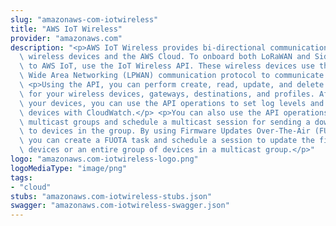 ```yaml
---
slug: "amazonaws-com-iotwireless"
title: "AWS IoT Wireless"
provider: "amazonaws.com"
description: "<p>AWS IoT Wireless provides bi-directional communication between internet-connected\
  \ wireless devices and the AWS Cloud. To onboard both LoRaWAN and Sidewalk devices\
  \ to AWS IoT, use the IoT Wireless API. These wireless devices use the Low Power\
  \ Wide Area Networking (LPWAN) communication protocol to communicate with AWS IoT.</p>\
  \ <p>Using the API, you can perform create, read, update, and delete operations\
  \ for your wireless devices, gateways, destinations, and profiles. After onboarding\
  \ your devices, you can use the API operations to set log levels and monitor your\
  \ devices with CloudWatch.</p> <p>You can also use the API operations to create\
  \ multicast groups and schedule a multicast session for sending a downlink message\
  \ to devices in the group. By using Firmware Updates Over-The-Air (FUOTA) API operations,\
  \ you can create a FUOTA task and schedule a session to update the firmware of individual\
  \ devices or an entire group of devices in a multicast group.</p>"
logo: "amazonaws.com-iotwireless-logo.png"
logoMediaType: "image/png"
tags:
- "cloud"
stubs: "amazonaws.com-iotwireless-stubs.json"
swagger: "amazonaws.com-iotwireless-swagger.json"
---
```

